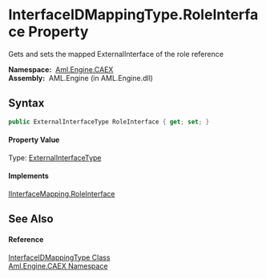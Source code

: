 InterfaceIDMappingType.RoleInterface Property
=============================================
Gets and sets the mapped ExternalInterface of the role reference

  **Namespace:**  [Aml.Engine.CAEX][1]  
  **Assembly:**  AML.Engine (in AML.Engine.dll)

Syntax
------

```csharp
public ExternalInterfaceType RoleInterface { get; set; }
```

#### Property Value
Type: [ExternalInterfaceType][2]
#### Implements
[IInterfaceMapping.RoleInterface][3]  


See Also
--------

#### Reference
[InterfaceIDMappingType Class][4]  
[Aml.Engine.CAEX Namespace][1]  

[1]: ../README.md
[2]: ../ExternalInterfaceType/README.md
[3]: ../IInterfaceMapping/RoleInterface.md
[4]: README.md
[5]: https://www.automationml.org
[6]: ../../icons/logoShade.png